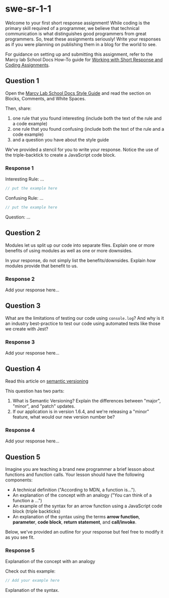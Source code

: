 # swe-sr-1-1

Welcome to your first short response assignment! While coding is the primary skill required of a programmer, we believe that technical communication is what distinguishes good programmers from great programmers. So, treat these assignments seriously! Write your responses as if you were planning on publishing them in a blog for the world to see.

For guidance on setting up and submitting this assignment, refer to the Marcy lab School Docs How-To guide for [Working with Short Response and Coding Assignments](https://marcylabschool.gitbook.io/marcy-lab-school-docs/fullstack-curriculum/how-tos/working-with-assignments#how-to-work-on-assignments).

## Question 1

Open the [Marcy Lab School Docs Style Guide](https://marcylabschool.gitbook.io/marcy-lab-school-docs/fullstack-curriculum/cheatsheets/style-guide) and read the section on Blocks, Comments, and White Spaces.

Then, share:
1. one rule that you found interesting (include both the text of the rule and a code example)
2. one rule that you found confusing (include both the text of the rule and a code example)
3. and a question you have about the style guide

We've provided a stencil for you to write your response. Notice the use of the triple-backtick to create a JavaScript code block.

### Response 1

Interesting Rule: ...

```js
// put the example here
```

Confusing Rule: ...

```js
// put the example here
```

Question: ...

## Question 2

Modules let us split up our code into separate files. Explain one or more benefits of using modules as well as one or more downsides.

In your response, do not simply list the benefits/downsides. Explain _how_ modules provide that benefit to us.

### Response 2

Add your response here...

## Question 3

What are the limitations of testing our code using `console.log`? And why is it an industry best-practice to test our code using automated tests like those we create with Jest?

### Response 3

Add your response here...

## Question 4

Read this article on [semantic versioning](https://www.baeldung.com/cs/semantic-versioning)

This question has two parts:

1. What is Semantic Versioning? Explain the differences between "major", "minor", and "patch" updates.
2. If our application is in version 1.6.4, and we're releasing a "minor" feature, what would our new version number be?

### Response 4

Add your response here...

## Question 5

Imagine you are teaching a brand new programmer a brief lesson about functions and function calls. Your lesson should have the following components:

* A technical definition ("According to MDN, a function is...").
* An explanation of the concept with an analogy ("You can think of a function a ...")
* An example of the syntax for an arrow function using a JavaScript code block (triple backticks)
* An explanation of the syntax using the terms **arrow function**, **parameter**, **code block**, **return statement**, and **call/invoke**.

Below, we've provided an outline for your response but feel free to modify it as you see fit.

### Response 5

Explanation of the concept with an analogy

Check out this example:

```js
// Add your example here
```

Explanation of the syntax.
